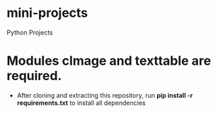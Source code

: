 # mini-projects
Python Projects

# Modules cImage and texttable are required.

- After cloning and extracting this repository, run __pip install -r requirements.txt__ to install all dependencies
